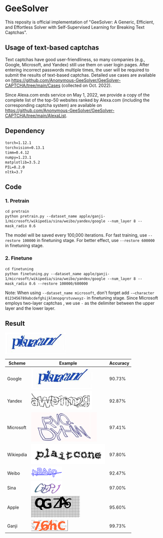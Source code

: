 # GeeSolver

This reposity is official implementation of "GeeSolver: A Generic, Efficient, and Effortless Solver with Self-Supervised Learning for Breaking Text Captchas".

## Usage of text-based captchas

Text captchas have good user-friendliness, so many companies (e.g., Google, Microsoft, and Yandex) still use them on user login pages. After entering incorrect passwords multiple times, the user will be required to submit the results of text-based captchas. Detailed use cases are available on https://github.com/Anonymous-GeeSolver/GeeSolver-CAPTCHA/tree/main/Cases (collected on Oct. 2022). 

Since Alexa.com ends service on May 1, 2022, we provide a copy of the complete list of the top-50 websites ranked by Alexa.com (including the corresponding captcha system) are available on https://github.com/Anonymous-GeeSolver/GeeSolver-CAPTCHA/tree/main/AlexaList.

## Dependency

```
torch=1.12.1
torchvision=0.13.1
timm=0.4.12
numpy=1.23.1
matplotlib=3.5.2
PIL=8.2.0
nltk=3.7
```

## Code

### 1. Pretrain
```
cd pretrain
python pretrain.py --dataset_name apple/ganji-1/microsoft/wikipedia/sina/weibo/yandex/google --num_layer 8 --mask_radio 0.6
```
The model will be saved every 100,000 iterations. For fast training, use `--restore 100000` in finetuning stage. For better effect, use `--restore 600000` in finetuning stage.

### 2. Finetune
```
cd finetuning
python finetuning.py --dataset_name apple/ganji-1/microsoft/wikipedia/sina/weibo/yandex/google --num_layer 8 --mask_radio 0.6 --restore 100000/600000
```

Note: When using `--dataset_name microsoft`, don't forget add `-–character 0123456789abcdefghijklmnopqrstuvwxyz-` in finetuning stage. Since Microsoft employs two-layer captchas , we use `-` as the delimiter between the upper layer and the lower layer.

## Result

<img src="https://github.com/Anonymous-GeeSolver/GeeSolver-CAPTCHA/blob/main/images/google.jpg" width="200px">

| Scheme     | Example | Accuracy     |
| ----------- | -----| ------------ |
| Google     | <img src="https://github.com/Anonymous-GeeSolver/GeeSolver-CAPTCHA/blob/main/images/google.jpg" width="200px"> | 90.73%       |
| Yandex     | ![](https://github.com/Anonymous-GeeSolver/GeeSolver-CAPTCHA/blob/main/images/yandex.png) | 92.87%       |
| Microsoft  | ![](https://github.com/Anonymous-GeeSolver/GeeSolver-CAPTCHA/blob/main/images/microsoft.jpg) | 97.41%       |
| Wikiepdia  | ![](https://github.com/Anonymous-GeeSolver/GeeSolver-CAPTCHA/blob/main/images/wikipedia.png) | 97.80%       |
| Weibo      | ![](https://github.com/Anonymous-GeeSolver/GeeSolver-CAPTCHA/blob/main/images/weibo.jpg) | 92.47%       |
| Sina       | ![](https://github.com/Anonymous-GeeSolver/GeeSolver-CAPTCHA/blob/main/images/sina.png) | 97.00%       |
| Apple      | ![](https://github.com/Anonymous-GeeSolver/GeeSolver-CAPTCHA/blob/main/images/apple.jpg) | 95.60%       |
| Ganji      | ![](https://github.com/Anonymous-GeeSolver/GeeSolver-CAPTCHA/blob/main/images/ganji-1.png) | 99.73%       |
